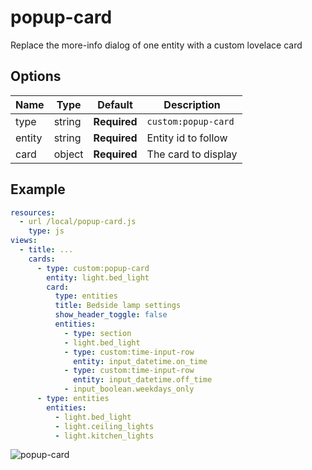 popup-card
==========

Replace the more-info dialog of one entity with a custom lovelace card


## Options

| Name | Type | Default | Description
| ---- | ---- | ------- | -----------
| type | string | **Required** | `custom:popup-card`
| entity | string | **Required** | Entity id to follow
| card | object | **Required** | The card to display

## Example
```yaml
resources:
  - url /local/popup-card.js
    type: js
views:
  - title: ...
    cards:
      - type: custom:popup-card
        entity: light.bed_light
        card:
          type: entities
          title: Bedside lamp settings
          show_header_toggle: false
          entities:
            - type: section
            - light.bed_light
            - type: custom:time-input-row
              entity: input_datetime.on_time
            - type: custom:time-input-row
              entity: input_datetime.off_time
            - input_boolean.weekdays_only
      - type: entities
        entities:
          - light.bed_light
          - light.ceiling_lights
          - light.kitchen_lights
```

![popup-card](https://user-images.githubusercontent.com/1299821/48073399-f8535400-e1de-11e8-9b07-687337295217.jpg)

